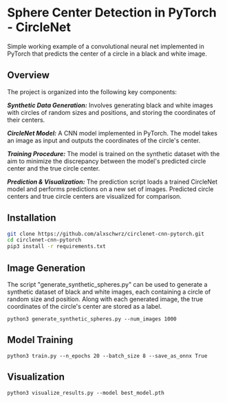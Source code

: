 # Sphere Center Detection in PyTorch - CircleNet
Simple working example of a convolutional neural net implemented in PyTorch that predicts the center of a circle in a black and white image.

## Overview
The project is organized into the following key components:

***Synthetic Data Generation:*** Involves generating black and white images with circles of random sizes and positions, and storing the coordinates of their centers.

***CircleNet Model:*** A CNN model implemented in PyTorch. The model takes an image as input and outputs the coordinates of the circle's center.

***Training Procedure:*** The model is trained on the synthetic dataset with the aim to minimize the discrepancy between the model's predicted circle center and the true circle center.

***Prediction & Visualization:*** The prediction script loads a trained CircleNet model and performs predictions on a new set of images. Predicted circle centers and true circle centers are visualized for comparison.
## Installation
```bash
git clone https://github.com/alxschwrz/circlenet-cnn-pytorch.git
cd circlenet-cnn-pytorch
pip3 install -r requirements.txt
```

## Image Generation
The script "generate_synthetic_spheres.py" can be used to generate a synthetic dataset of black and white images, each containing a circle of random size and position. Along with each generated image, the true coordinates of the circle's center are stored as a label. 
```
python3 generate_synthetic_spheres.py --num_images 1000
```

## Model Training
```
python3 train.py --n_epochs 20 --batch_size 8 --save_as_onnx True
```

## Visualization
```
python3 visualize_results.py --model best_model.pth
```
